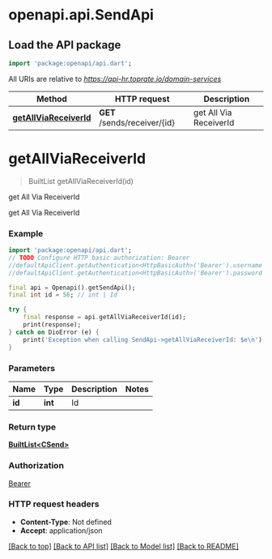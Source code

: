 # openapi.api.SendApi

## Load the API package
```dart
import 'package:openapi/api.dart';
```

All URIs are relative to *https://api-hr.toprate.io/domain-services*

Method | HTTP request | Description
------------- | ------------- | -------------
[**getAllViaReceiverId**](SendApi.md#getallviareceiverid) | **GET** /sends/receiver/{id} | get All Via ReceiverId


# **getAllViaReceiverId**
> BuiltList<CSend> getAllViaReceiverId(id)

get All Via ReceiverId

get All Via ReceiverId

### Example
```dart
import 'package:openapi/api.dart';
// TODO Configure HTTP basic authorization: Bearer
//defaultApiClient.getAuthentication<HttpBasicAuth>('Bearer').username = 'YOUR_USERNAME'
//defaultApiClient.getAuthentication<HttpBasicAuth>('Bearer').password = 'YOUR_PASSWORD';

final api = Openapi().getSendApi();
final int id = 56; // int | Id

try {
    final response = api.getAllViaReceiverId(id);
    print(response);
} catch on DioError (e) {
    print('Exception when calling SendApi->getAllViaReceiverId: $e\n');
}
```

### Parameters

Name | Type | Description  | Notes
------------- | ------------- | ------------- | -------------
 **id** | **int**| Id | 

### Return type

[**BuiltList&lt;CSend&gt;**](CSend.md)

### Authorization

[Bearer](../README.md#Bearer)

### HTTP request headers

 - **Content-Type**: Not defined
 - **Accept**: application/json

[[Back to top]](#) [[Back to API list]](../README.md#documentation-for-api-endpoints) [[Back to Model list]](../README.md#documentation-for-models) [[Back to README]](../README.md)

